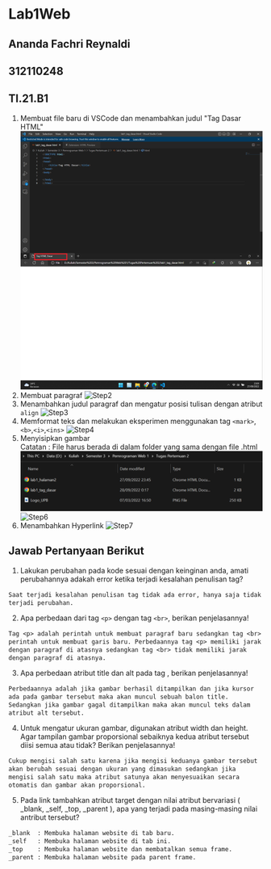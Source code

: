 # Lab1Web
## Ananda Fachri Reynaldi
## 312110248
## TI.21.B1

1. Membuat file baru di VSCode dan menambahkan judul "Tag Dasar HTML"
![Step1](SS/SS1.png)
2. Membuat paragraf 
![Step2](SS/SS2.png)
3. Menambahkan judul paragraf dan mengatur posisi tulisan dengan atribut `align`
![Step3](SS/SS3.png)
4. Memformat teks dan melakukan eksperimen menggunakan tag `<mark>`,`<b>`,`<i>`,`<ins>`
![Step4](SS/SS4.png)
5. Menyisipkan gambar <br />
Catatan : File harus berada di dalam folder yang sama dengan file .html
![Step5](SS/SS7.png) <br />
![Step6](SS/SS5.png)
6. Menambahkan Hyperlink
![Step7](SS/SS6.png)

## Jawab Pertanyaan Berikut
1. Lakukan perubahan pada kode sesuai dengan keinginan anda, amati perubahannya adakah error ketika terjadi kesalahan penulisan tag?
```
Saat terjadi kesalahan penulisan tag tidak ada error, hanya saja tidak terjadi perubahan.
```
2. Apa perbedaan dari tag `<p>` dengan tag `<br>`, berikan penjelasannya!
```
Tag <p> adalah perintah untuk membuat paragraf baru sedangkan tag <br> perintah untuk membuat garis baru. Perbedaannya tag <p> memiliki jarak dengan paragraf di atasnya sedangkan tag <br> tidak memiliki jarak dengan paragraf di atasnya. 
```
3. Apa perbedaan atribut title dan alt pada tag <img>, berikan penjelasannya!
```
Perbedaannya adalah jika gambar berhasil ditampilkan dan jika kursor ada pada gambar tersebut maka akan muncul sebuah balon title. Sedangkan jika gambar gagal ditampilkan maka akan muncul teks dalam atribut alt tersebut.
```
4. Untuk mengatur ukuran gambar, digunakan atribut width dan height. Agar tampilan gambar proporsional sebaiknya kedua atribut tersebut diisi semua atau tidak? Berikan penjelasannya!
```
Cukup mengisi salah satu karena jika mengisi keduanya gambar tersebut akan berubah sesuai dengan ukuran yang dimasukan sedangkan jika mengisi salah satu maka atribut satunya akan menyesuaikan secara otomatis dan gambar akan proporsional.
```
5. Pada link tambahkan atribut target dengan nilai atribut bervariasi ( _blank, _self, _top, _parent ), apa yang terjadi pada masing-masing nilai antribut tersebut?
```
_blank  : Membuka halaman website di tab baru.
_self   : Membuka halaman website di tab ini.
_top    : Membuka halaman website dan membatalkan semua frame.
_parent : Membuka halaman website pada parent frame.
```